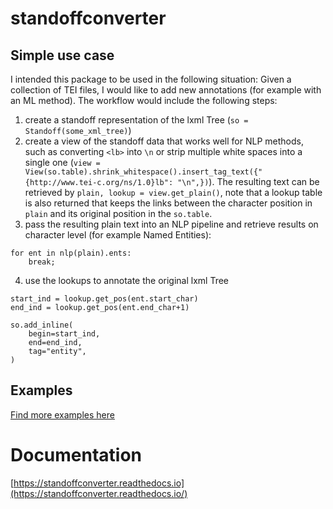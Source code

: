 # standoffconverter

## Simple use case
I intended this package to be used in the following situation:
Given a collection of TEI files, I would like to add new annotations (for example with an ML method). The workflow would include the following steps:

1. create a standoff representation of the lxml Tree (`so = Standoff(some_xml_tree)`)
2. create a view of the standoff data that works well for NLP methods, such as converting `<lb>` into `\n` or strip multiple white spaces into a single one (`view = View(so.table).shrink_whitespace().insert_tag_text({"{http://www.tei-c.org/ns/1.0}lb": "\n",})`). The resulting text can be retrieved by `plain, lookup = view.get_plain()`, note that a lookup table is also returned that keeps the links between the character position in `plain` and its original position in the `so.table`. 
3. pass the resulting plain text into an NLP pipeline and retrieve results on character level (for example Named Entities): 
```
for ent in nlp(plain).ents:
    break;
```
4. use the lookups to annotate the original lxml Tree
```
start_ind = lookup.get_pos(ent.start_char)
end_ind = lookup.get_pos(ent.end_char+1)

so.add_inline(
    begin=start_ind,
    end=end_ind,
    tag="entity",
)
```
## Examples
[Find more examples here](https://github.com/standoff-nlp/standoffconverter/tree/master/examples)
# Documentation
[https://standoffconverter.readthedocs.io](https://standoffconverter.readthedocs.io/)
